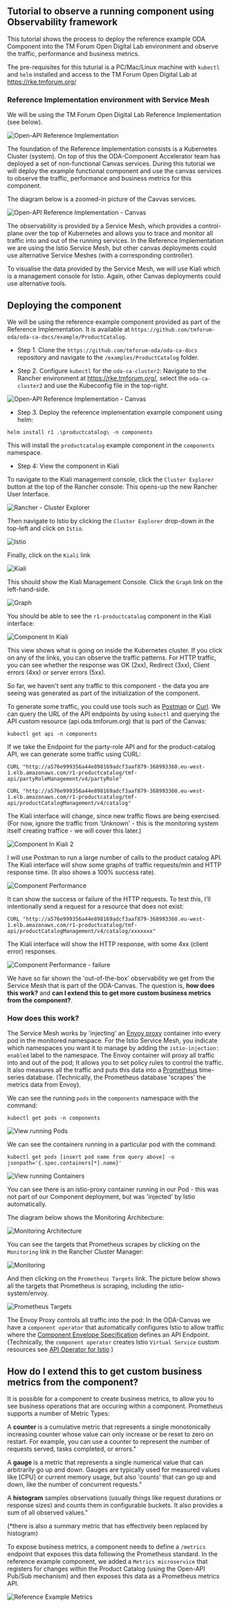 ## Tutorial to observe a running component using Observability framework

This tutorial shows the process to deploy the reference example ODA Component into the TM Forum Open Digital Lab environment and observe the traffic, performance and business metrics.

The pre-requisites for this tuturial is a PC/Mac/Linux machine with `kubectl` and `helm` installed and access to the TM Forum Open Digital Lab at https://rke.tmforum.org/ 


### Reference Implementation environment with Service Mesh

We will be using the TM Forum Open Digital Lab Reference Implementation (see below).

![Open-API Reference Implementation](./images/ODA-RI.png)

The foundation of the Reference Implementation consists is a Kubernetes Cluster (system). On top of this the ODA-Component Accelerator team has deployed a set of non-functional Canvas services. During this tutorial we will deploy the example functional component and use the canvas services to observe the traffic, performance and business metrics for this component.

The diagram below is a zoomed-in picture of the Cavvas services.

![Open-API Reference Implementation - Canvas](./images/ODA-RI-Canvas.png)

The observability is provided by a Service Mesh, which provides a control-plane over the top of Kubernetes and allows you to trace and monitor all traffic into and out of the running services. In the Reference Implementation we are using the Istio Service Mesh, but other canvas deployments could use alternative Service Meshes (with a corresponding controller).

To visualise the data provided by the Service Mesh, we will use Kiali which is a management console for Istio. Again, other Canvas deployments could use alternative tools.

## Deploying the component

We will be using the reference example component provided as part of the Reference Implementation. It is available at `https://github.com/tmforum-oda/oda-ca-docs/example/ProductCatalog`.

* Step 1. Clone the `https://github.com/tmforum-oda/oda-ca-docs` repository and navigate to the `/examples/ProductCatalog` folder.

* Step 2. Configure `kubectl` for the `oda-ca-cluster2`: Navigate to the Rancher environment at https://rke.tmforum.org/, select the `oda-ca-cluster2` and use the Kubeconfig file in the top-right.

![Open-API Reference Implementation - Canvas](./images/Kubeconfig.png)

* Step 3. Deploy the reference implementation example component using helm:

```
helm install r1 .\productcatalog\ -n components
```

This will install the `productcatalog` example component in the `components` namespace. 

* Step 4: View the component in Kiali

To navigate to the Kiali management console, click the `Cluster Explorer` button at the top of the Rancher console: This opens-up the new Rancher User Interface.

![Rancher - Cluster Explorer](./images/ClusterExplorer.png)

Then navigate to Istio by clicking the `Cluster Explorer` drop-down in the top-left and click on `Istio`.

![Istio](./images/Istio.png)

Finally, click on the `Kiali` link

![Kiali](./images/Kiali.png)


This should show the Kiali Management Console. Click the `Graph` link on the left-hand-side.

![Graph](./images/Graph.png)


You should be able to see the `r1-productcatalog` component in the Kiali interface:


![Component In Kiali](./images/ComponentInKiali.png)

This view shows what is going on inside the Kubernetes cluster. If you click on any of the links, you can observe the traffic patterns. For HTTP traffic, you can see whether the response was OK (2xx), Redirect (3xx), Client errors (4xx) or server errors (5xx).

So far, we haven't sent any traffic to this component - the data you are seeing was generated as part of the initialization of the component.

To generate some traffic, you could use tools such as [Postman](https://www.postman.com/)  or [Curl](https://curl.se/). We can query the URL of the API endpoints by using `kubectl` and querying the API custom resource (api.oda.tmforum.org) that is part of the Canvas:

```
kubectl get api -n components
``` 

If we take the Endpoint for the party-role API and for the product-catalog API, we can generate some traffic using CURL:

```
CURL "http://a576e999356a44e898169adcf3aaf879-368993360.eu-west-1.elb.amazonaws.com/r1-productcatalog/tmf-api/partyRoleManagement/v4/partyRole"

CURL "http://a576e999356a44e898169adcf3aaf879-368993360.eu-west-1.elb.amazonaws.com/r1-productcatalog/tmf-api/productCatalogManagement/v4/catalog"
```

The Kiali interface will change, since new traffic flows are being exercised. (For now, ignore the traffic from 'Unknown' - this is the monitoring system itself creating traffice - we will cover this later.)

![Component In Kiali 2](./images/ComponentInKiali2.png)


I will use Postman to run a large number of calls to the product catalog API. The Kiali interface will show some graphs of traffic requests/min and HTTP response time. (It also shows a 100% success rate).

![Component Performance](./images/ComponentPerformance.png)

It can show the success or failure of the HTTP requests. To test this, I'll intentionally send a request for a resource that does not exist:

```
CURL "http://a576e999356a44e898169adcf3aaf879-368993360.eu-west-1.elb.amazonaws.com/r1-productcatalog/tmf-api/productCatalogManagement/v4/catalog/xxxxxxx"
```

The Kiali interface will show the HTTP response, with some 4xx (client error) responses.

![Component Performance - failure](./images/ComponentPerformance2.png)

We have so far shown the 'out-of-the-box' observability we get from the Service Mesh that is part of the ODA-Canvas. The question is, **how does this work?** and **can I extend this to get more custom business metrics from the component?**.

### How does this work?

The Service Mesh works by 'injecting' an [Envoy proxy](https://www.envoyproxy.io/) container into every pod in the monitored namespace. For the Istio Service Mesh, you indicate which namespaces you want it to manage by adding the `istio-injection: enabled` label to the namespace. The Envoy container will proxy all traffic into and out of the pod; It allows you to set policy rules to control the traffic. It also measures all the traffic and puts this data into a [Prometheus](https://prometheus.io/) time-series database. (Technically, the Prometheus database 'scrapes' the metrics data from Envoy).

We can see the running `pods` in the `components` namespace with the command:

```
kubectl get pods -n components
```
![View running Pods](./images/Pods.png)

We can see the containers running in a particular pod with the command:
```
kubectl get pods [insert pod name from query above] -o jsonpath='{.spec.containers[*].name}'
```

![View running Containers](./images/Containers.png)

You can see there is an istio-proxy container running in our Pod - this was not part of our Component deployment, but was 'injected' by Istio automatically.

The diagram below shows the Monitoring Architecture:

![Monitoring Architecture](./images/MonitoringArchitecture.png)

You can see the targets that Prometheus scrapes by clicking on the `Monitoring` link in the Rancher Cluster Manager:

![Monitoring](./images/Monitoring.png)

And then clicking on the `Prometheus Targets` link. The picture below shows all the targets that Prometheus is scraping, including the istio-system/envoy.

![Prometheus Targets](./images/PrometheusTargets.png)


The Envoy Proxy controls all traffic into the pod: In the ODA-Canvas we have a `component operator` that automatically configures Istio to allow traffic where the [Component Envelope Specification](../ODAComponentDesignGuidelines.md) defines an API Endpoint. (Technically, the `component operator` creates Istio `Virtual Service` custom resources see [API Operator for Istio](https://github.com/tmforum-oda/oda-ca/tree/master/controllers/apiOperatorIstio) )


## How do I extend this to get custom business metrics from the component?

It is possible for a component to create business metrics, to allow you to see business operations that are occuring within a component. Prometheus supports a number of Metric Types:

A **counter** is a cumulative metric that represents a single monotonically increasing counter whose value can only increase or be reset to zero on restart. For example, you can use a counter to represent the number of requests served, tasks completed, or errors."

A **gauge** is a metric that represents a single numerical value that can arbitrarily go up and down. Gauges are typically used for measured values like [CPU] or current memory usage, but also 'counts' that can go up and down, like the number of concurrent requests."

A **histogram** samples observations (usually things like request durations or response sizes) and counts them in configurable buckets. It also provides a sum of all observed values."

(*there is also a summary metric that has effectively been replaced by histogram)


To expose business metrics, a component needs to define a `/metrics` endpoint that exposes this data following the Prometheus standard. In the reference example component, we added a `Metrics microservice` that registers for changes within the Product Catalog (using the Open-API Pub/Sub mechanism) and then exposes this data as a Prometheus metrics API.

![Reference Example Metrics](./images/ReferenceExampleMetrics.png)